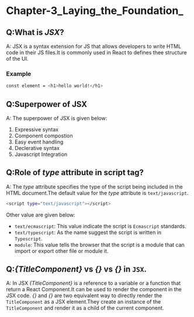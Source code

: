 # Chapter-3_Laying_the_Foundation_

## Q:What is *JSX*?
A: JSX is a syntax extension for JS that allows developers to write HTML code in their JS files.It is commonly used in React to defines thee structure of the UI.
### Example
```sh
const element = <h1>hello world!</h1> 
```

## Q:Superpower of JSX
A: The superpower of JSX is given below:
1. Expressive syntax
2. Component compostion
3. Easy event handling 
4. Declerative syntax
5. Javascript Integration

## Q:Role of *type* attribute in script tag?
A: The *type* attribute specifies the type of the script being included in the HTML document.The default value for the *type* attribute is `text/javascript`.

```sh
<script type="text/javascript"></script>
```
Other value are given below:
- `text/ecmascript`: This value indicate the script is `Ecmascript` standards.
- `text/typescript`: As the name suggest the script is written in `Typescript`.
- `module`: This value tells the browser that the script is a module that can import or export other file or module it.

## Q:*{TitleComponent}* vs *{<TitleComponent>}* vs *{<TitleComponent></TitleComponent>}* in `JSX`.
A: In JSX *{TitleComponent}* is a reference to a variable or a function that return a React Component.It can be used to render the component in the JSX code.
*{<TitleComponent>}* and *{<TitleComponent></TitleComponent>}* are two equivalent way to directly render the `TitleComponent` as a JSX element.They create an instance of the `TitleComponent` and render it as a child of the current component.

